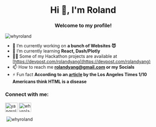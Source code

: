 <h1 align="center">Hi 👋, I'm Roland</h1>
<h3 align="center">Welcome to my profile!</h3>
<p align="left"> <img src="https://komarev.com/ghpvc/?username=whyroland&label=Profile%20views&color=0e75b6&style=flat" alt="whyroland" /> </p>

- 🔭 I’m currently working on **a bunch of Websites 😈**
- 🌱 I’m currently learning **React, Dash/Plotly**
- 👨‍💻 Some of my Hackathon projects are available at [https://devpost.com/rolandyang](https://devpost.com/rolandyang)
- 📫 How to reach me **rolandyang@gmail.com or my Socials**
- ⚡ Fun fact **According to an [article](https://www.latimes.com/business/technology/la-fi-tn-1-10-americans-html-std-study-finds-20140304-story.html#axzz2v1X0Ct00) by the Los Angeles Times 1/10 Americans think HTML is a disease**

<h3 align="left">Connect with me:</h3>
<p align="left">
<a href="https://linkedin.com/in/yangroland" target="blank"><img align="center" src="https://raw.githubusercontent.com/rahuldkjain/github-profile-readme-generator/master/src/images/icons/Social/linked-in-alt.svg" alt="yangroland" height="30" width="40" /></a>
<a href="https://instagram.com/whyroland" target="blank"><img align="center" src="https://raw.githubusercontent.com/rahuldkjain/github-profile-readme-generator/master/src/images/icons/Social/instagram.svg" alt="whyroland" height="30" width="40" /></a>
</p>

<p>&nbsp;<img align="center" src="https://github-readme-stats.vercel.app/api?username=whyroland&include_all_commits=true&theme=dark&show_icons=true&locale=en" alt="whyroland" /></p>
